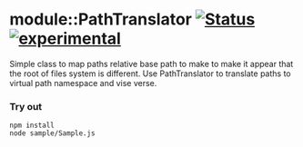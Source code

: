 
# module::PathTranslator [![Status](https://github.com/Wandalen/wPathTranslator/workflows/Publish/badge.svg)](https://github.com/Wandalen/wPathTranslator/actions?query=workflow%3APublish) [![experimental](https://img.shields.io/badge/stability-experimental-orange.svg)](https://github.com/emersion/stability-badges#experimental)

Simple class to map paths relative base path to make to make it appear that the root of files system is different.  Use PathTranslator to translate paths to virtual path namespace and vise verse.

### Try out
```
npm install
node sample/Sample.js
```



























































